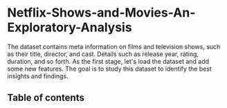 # Netflix-Shows-and-Movies-An-Exploratory-Analysis
The dataset contains meta information on films and television shows, such as their title, director, and cast. Details such as release year, rating, duration, and so forth. As the first stage, let's load the dataset and add some new features. The goal is to study this dataset to identify the best insights and findings.

## Table of contents
